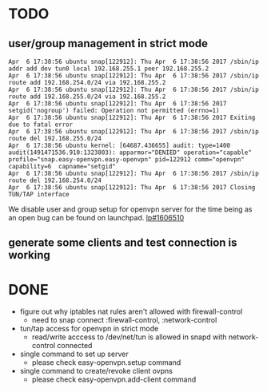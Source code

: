 # TODO

## user/group management in strict mode
```
Apr  6 17:38:56 ubuntu snap[122912]: Thu Apr  6 17:38:56 2017 /sbin/ip addr add dev tun0 local 192.168.255.1 peer 192.168.255.2
Apr  6 17:38:56 ubuntu snap[122912]: Thu Apr  6 17:38:56 2017 /sbin/ip route add 192.168.254.0/24 via 192.168.255.2
Apr  6 17:38:56 ubuntu snap[122912]: Thu Apr  6 17:38:56 2017 /sbin/ip route add 192.168.255.0/24 via 192.168.255.2
Apr  6 17:38:56 ubuntu snap[122912]: Thu Apr  6 17:38:56 2017 setgid('nogroup') failed: Operation not permitted (errno=1)
Apr  6 17:38:56 ubuntu snap[122912]: Thu Apr  6 17:38:56 2017 Exiting due to fatal error
Apr  6 17:38:56 ubuntu snap[122912]: Thu Apr  6 17:38:56 2017 /sbin/ip route del 192.168.255.0/24
Apr  6 17:38:56 ubuntu kernel: [64687.436655] audit: type=1400 audit(1491471536.910:1323803): apparmor="DENIED" operation="capable" profile="snap.easy-openvpn.easy-openvpn" pid=122912 comm="openvpn" capability=6  capname="setgid"
Apr  6 17:38:56 ubuntu snap[122912]: Thu Apr  6 17:38:56 2017 /sbin/ip route del 192.168.254.0/24
Apr  6 17:38:56 ubuntu snap[122912]: Thu Apr  6 17:38:56 2017 Closing TUN/TAP interface
```
We disable user and group setup for openvpn server for the time being as an open bug can be found on launchpad. [lp#1606510](https://bugs.launchpad.net/snappy/+bug/1606510)

## generate some clients and test connection is working

# DONE
- figure out why iptables nat rules aren't allowed with firewall-control
  - need to snap connect :firewall-control, :network-control
- tun/tap access for openvpn in strict mode
  - read/write acccess to /dev/net/tun is allowed in snapd with network-control connected
- single command to set up server
  - please check easy-openvpn.setup command
- single command to create/revoke client ovpns
  - please check easy-openvpn.add-client command
